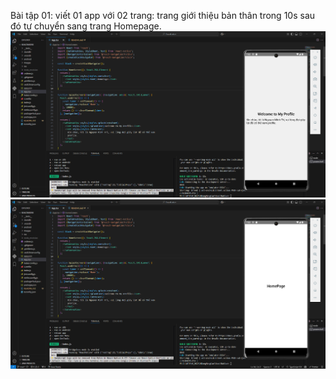 Bài tập 01: viết 01 app với 02 trang: trang giới thiệu bản thân trong 10s sau đó tự chuyển sang trang Homepage.
![Ảnh 1](./Images/anh01.png)
![Ảnh 2](./Images/anh02.png)
